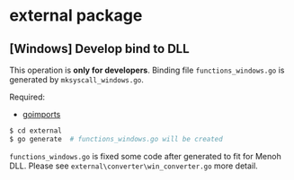 # external package

## [Windows] Develop bind to DLL

This operation is **only for developers**. Binding file `functions_windows.go` is generated by `mksyscall_windows.go`.

Required:

- [goimports](https://godoc.org/golang.org/x/tools/cmd/goimports)

```bash
$ cd external
$ go generate  # functions_windows.go will be created
```

`functions_windows.go` is fixed some code after generated to fit for Menoh DLL. Please see `external\converter\win_converter.go` more detail.

